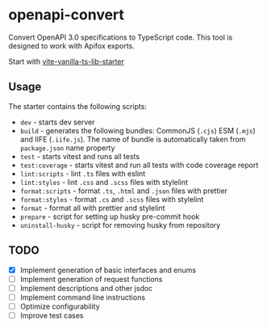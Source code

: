 # openapi-convert

Convert OpenAPI 3.0 specifications to TypeScript code. This tool is designed to work with Apifox exports.

Start with [vite-vanilla-ts-lib-starter](https://github.com/kbysiec/vite-vanilla-ts-lib-starter)

## Usage

The starter contains the following scripts:

- `dev` - starts dev server
- `build` - generates the following bundles: CommonJS (`.cjs`) ESM (`.mjs`) and IIFE (`.iife.js`). The name of bundle is automatically taken from `package.json` name property
- `test` - starts vitest and runs all tests
- `test:coverage` - starts vitest and run all tests with code coverage report
- `lint:scripts` - lint `.ts` files with eslint
- `lint:styles` - lint `.css` and `.scss` files with stylelint
- `format:scripts` - format `.ts`, `.html` and `.json` files with prettier
- `format:styles` - format `.cs` and `.scss` files with stylelint
- `format` - format all with prettier and stylelint
- `prepare` - script for setting up husky pre-commit hook
- `uninstall-husky` - script for removing husky from repository

## TODO

- [x] Implement generation of basic interfaces and enums
- [ ] Implement generation of request functions
- [ ] Implement descriptions and other jsdoc
- [ ] Implement command line instructions
- [ ] Optimize configurability
- [ ] Improve test cases
